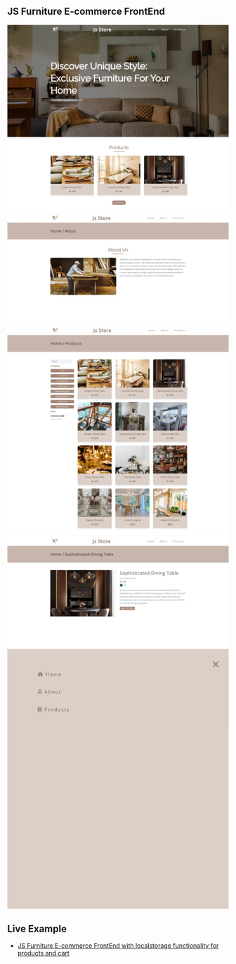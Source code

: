 ## JS Furniture E-commerce FrontEnd

![](./screenshots/furniture-1.jpeg)
![](./screenshots/furniture-2.jpeg)
![](./screenshots/furniture-3.jpeg)
![](./screenshots/furniture-4.jpeg)
![](./screenshots/furniture-5.png)

## Live Example

- [JS Furniture E-commerce FrontEnd with localstorage functionality for products and cart](https://voluble-malasada-b51b69.netlify.app/products)
